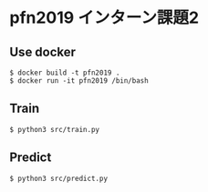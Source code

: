# pfn2019 インターン課題2

## Use docker
```
$ docker build -t pfn2019 .
$ docker run -it pfn2019 /bin/bash
```

## Train
```
$ python3 src/train.py
```

## Predict
```
$ python3 src/predict.py
```